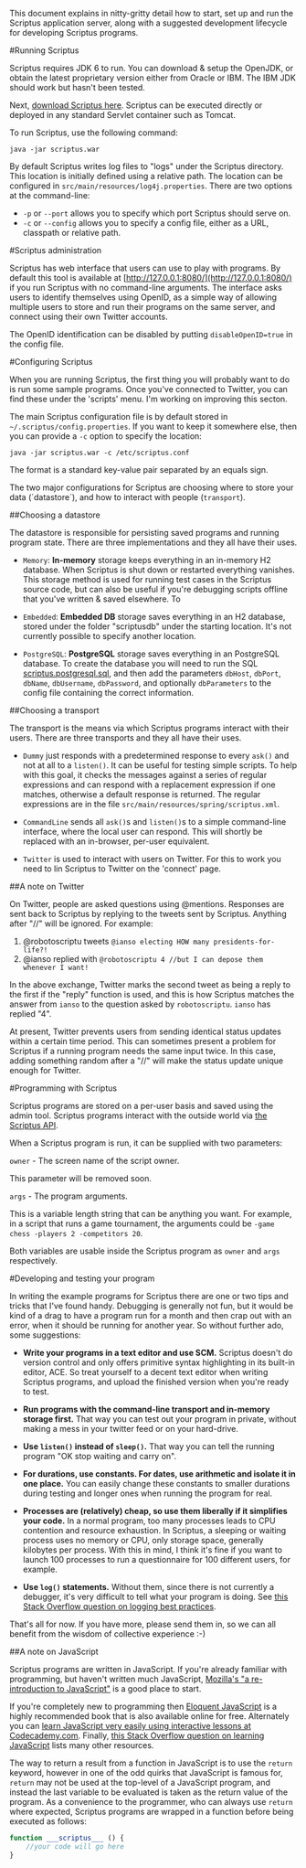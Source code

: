 This document explains in nitty-gritty detail how to start, set up and run the Scriptus application server, along with a suggested development lifecycle for developing Scriptus programs.

#Running Scriptus

Scriptus requires JDK 6 to run. You can download & setup the OpenJDK, or obtain the latest proprietary version either from Oracle or IBM. The IBM JDK should work but hasn't been tested.

Next, [download Scriptus here](http://iansopublic.s3.amazonaws.com/scriptus.war). Scriptus can be executed directly or deployed in any standard Servlet container such as Tomcat.

To run Scriptus, use the following command:

`java -jar scriptus.war`

By default Scriptus writes log files to "logs" under the Scriptus directory. This location is initially defined using a relative path. The location can be configured in `src/main/resources/log4j.properties`. There are two options at the command-line:

 *   `-p` or `--port` allows you to specify which port Scriptus should serve on. 
 *   `-c` or `--config` allows you to specify a config file, either as a URL, classpath or relative path.
 
#Scriptus administration

Scriptus has web interface that users can use to play with programs. By default this tool is available at [http://127.0.0.1:8080/](http://127.0.0.1:8080/) if you run Scriptus with no command-line arguments. The interface asks users to identify themselves using OpenID, as a simple way of allowing multiple users to store and run their programs on the same server, and connect using their own Twitter accounts.

The OpenID identification can be disabled by putting `disableOpenID=true` in the config file.

#Configuring Scriptus

When you are running Scriptus, the first thing you will probably want to do is run some sample programs. Once you've connected to Twitter, you can find these under the 'scripts' menu. I'm working on improving this secton.

The main Scriptus configuration file is by default stored in `~/.scriptus/config.properties`. If you want to keep it somewhere else, then you can provide a `-c` option to specify the location:

`java -jar scriptus.war -c /etc/scriptus.conf`

The format is a standard key-value pair separated by an equals sign.

The two major configurations for Scriptus are choosing where to store your data (´datastore´), and how to interact with people (`transport`).

##Choosing a datastore

The datastore is responsible for persisting saved programs and running program state. There are three implementations and they all have their uses.

 *   `Memory`: **In-memory** storage keeps everything in an in-memory H2 database. When Scriptus is shut down or restarted everything vanishes.
This storage method is used for running test cases in the Scriptus source code, but can also be useful if you're debugging scripts offline that you've written & saved elsewhere. To

 *   `Embedded`: **Embedded DB** storage saves everything in an H2 database, stored under the folder "scriptusdb" under the starting location. It's not currently possible to specify another location.

 *   `PostgreSQL`: **PostgreSQL** storage saves everything in an PostgreSQL database. To create the database you will need to run the SQL [scriptus.postgresql.sql](https://github.com/ianso/scriptus/blob/master/src/main/resources/sql/scriptus.postgresql.sql), and then add the parameters `dbHost`, `dbPort`, `dbName`, `dbUsername`, `dbPassword`, and optionally `dbParameters` to the config file containing the correct information.
 
##Choosing a transport

The transport is the means via which Scriptus programs interact with their users. There are three transports and they all have their uses.

 *   `Dummy` just responds with a predetermined response to every `ask()` and not at all to a `listen()`.
It can be useful for testing simple scripts. To help with this goal, it checks the messages against a series of regular expressions and can respond with a replacement expression if one matches, otherwise a default response is returned. The regular expressions are in the file `src/main/resources/spring/scriptus.xml`.

 *   `CommandLine` sends all `ask()`s and `listen()`s to a simple command-line interface, where the local user can respond. This will shortly be replaced with an in-browser, per-user equivalent.
 
 *   `Twitter` is used to interact with users on Twitter. For this to work you need to lin Scriptus to Twitter on the 'connect' page.

##A note on Twitter

On Twitter, people are asked questions using @mentions. Responses are sent back to Scriptus by replying to the tweets sent by Scriptus. Anything after "//" will be ignored. For example:

1. @robotoscriptu tweets `@ianso electing HOW many presidents-for-life?!`
2. @ianso replied with `@robotoscriptu 4 //but I can depose them whenever I want!`

In the above exchange, Twitter marks the second tweet as being a reply to the first if the "reply" function is used, and this is how Scriptus matches the answer from `ianso` to the question asked by `robotoscriptu`. `ianso` has replied "4".

At present, Twitter prevents users from sending identical status updates within a certain time period. This can sometimes present a problem for Scriptus if a running program needs the same input twice. In this case, adding something random after a "//" will make the status update unique enough for Twitter.

#Programming with Scriptus

Scriptus programs are stored on a per-user basis and saved using the admin tool. Scriptus programs interact with the outside world via [the Scriptus API](https://github.com/ianso/scriptus/tree/master/docs/api.md).

When a Scriptus program is run, it can be supplied with two parameters:

`owner` - The screen name of the script owner. 
 
This parameter will be removed soon.

`args` - The program arguments.
 
This is a variable length string that can be anything you want. For example, in a script that runs a game tournament, the arguments could be `-game chess -players 2 -competitors 20`.
 
Both variables are usable inside the Scriptus program as `owner` and `args` respectively.

#Developing and testing your program

In writing the example programs for Scriptus there are one or two tips and tricks that I've found handy. Debugging is generally not fun, but it would be kind of a drag to have a program run for a month and then crap out with an error, when it should be running for another year. So without further ado, some suggestions:

 *  **Write your programs in a text editor and use SCM.** Scriptus doesn't do version control and only offers primitive syntax highlighting in its built-in editor, ACE. So treat yourself to a decent text editor when writing Scriptus programs, and upload the finished version when you're ready to test.

 *  **Run programs with the command-line transport and in-memory storage first.** That way you can test out your program in private, without making a mess in your twitter feed or on your hard-drive.
 
 *  **Use `listen()` instead of `sleep()`.** That way you can tell the running program "OK stop waiting and carry on".

 * **For durations, use constants. For dates, use arithmetic and isolate it in one place.** You can easily change these constants to smaller durations during testing and longer ones when running the program for real.
 
 * **Processes are (relatively) cheap, so use them liberally if it simplifies your code.** In a normal program, too many processes leads to CPU contention and resource exhaustion. In Scriptus, a sleeping or waiting process uses no memory or CPU, only storage space, generally kilobytes per process. With this in mind, I think it's fine if you want to launch 100 processes to run a questionnaire for 100 different users, for example.
 
 * **Use `log()` statements.** Without them, since there is not currently a debugger, it's very difficult to tell what your program is doing. See [this Stack Overflow question on logging best practices](http://stackoverflow.com/questions/270651/what-guidelines-do-you-adhere-to-for-writing-good-logging-statements).

That's all for now. If you have more, please send them in, so we can all benefit from the wisdom of collective experience :-)

##A note on JavaScript

Scriptus programs are written in JavaScript. If you're already familiar with programming, but haven't written much JavaScript, [Mozilla's "a re-introduction to JavaScript"](https://developer.mozilla.org/en/A_re-introduction_to_JavaScript) is a good place to start.

If you're completely new to programming then [Eloquent JavaScript](http://eloquentJavaScript.net/) is a highly recommended book that is also available online for free. Alternately you can [learn JavaScript very easily using interactive lessons at Codecademy.com](http://www.codecademy.com/). Finally, [this Stack Overflow question on learning JavaScript](http://stackoverflow.com/questions/11246/best-resources-to-learn-JavaScript) lists many other resources.

The way to return a result from a function in JavaScript is to use the `return` keyword, however in one of the odd quirks that JavaScript is famous for, `return` may not be used at the top-level of a JavaScript program, and instead the last variable to be evaluated is taken as the return value of the program. As a convenience to the programmer, who can always use `return` where expected, Scriptus programs are wrapped in a function before being executed as follows:

```JavaScript
function ___scriptus___ () {
	//your code will go here
}
```



